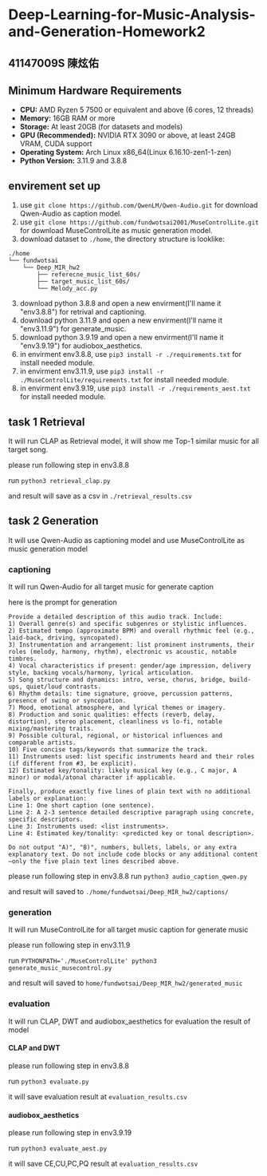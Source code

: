 # Deep-Learning-for-Music-Analysis-and-Generation-Homework2

## 41147009S 陳炫佑

## Minimum Hardware Requirements

- **CPU:** AMD Ryzen 5 7500 or equivalent and above (6 cores, 12 threads)
- **Memory:** 16GB RAM or more  
- **Storage:** At least 20GB (for datasets and models)  
- **GPU (Recommended):** NVIDIA RTX 3090 or above, at least 24GB VRAM, CUDA support  
- **Operating System:** Arch Linux x86_64(Linux 6.16.10-zen1-1-zen)
- **Python Version:** 3.11.9 and 3.8.8

## envirement set up

1. use `git clone https://github.com/QwenLM/Qwen-Audio.git` for download Qwen-Audio as caption model.
2. use `git clone https://github.com/fundwotsai2001/MuseControlLite.git` for download MuseControlLite as music generation model.
3. download dataset to `./home`, the directory structure is looklike:

```text
./home
└── fundwotsai
    └── Deep_MIR_hw2
        ├── referecne_music_list_60s/
        ├── target_music_list_60s/
        └── Melody_acc.py
```

3. download python 3.8.8 and open a new envirment(I'll name it "env3.8.8") for retrival and captioning.
4. download python 3.11.9 and open a new envirment(I'll name it "env3.11.9") for generate_music.
5. download python 3.9.19 and open a new envirment(I'll name it "env3.9.19") for audiobox_aesthetics.
6. in envirment env3.8.8, use `pip3 install -r ./requirements.txt` for install needed module.
7. in envirment env3.11.9, use `pip3 install -r ./MuseControlLite/requirements.txt` for install needed module.
8. in envirment env3.9.19, use `pip3 install -r ./requirements_aest.txt` for install needed module.

## task 1 Retrieval

It will run CLAP as Retrieval model, it will show me Top-1 similar music for all target song.

please run following step in env3.8.8

run `python3 retrieval_clap.py`

and result will save as a csv in `./retrieval_results.csv`

## task 2 Generation

It will use Qwen-Audio as captioning model and use MuseControlLite as music generation model

### captioning

It will run Qwen-Audio for all target music for generate caption

here is the prompt for generation

```text
Provide a detailed description of this audio track. Include:
1) Overall genre(s) and specific subgenres or stylistic influences.
2) Estimated tempo (approximate BPM) and overall rhythmic feel (e.g., laid-back, driving, syncopated).
3) Instrumentation and arrangement: list prominent instruments, their roles (melody, harmony, rhythm), electronic vs acoustic, notable timbres.
4) Vocal characteristics if present: gender/age impression, delivery style, backing vocals/harmony, lyrical articulation.
5) Song structure and dynamics: intro, verse, chorus, bridge, build-ups, quiet/loud contrasts.
6) Rhythm details: time signature, groove, percussion patterns, presence of swing or syncopation.
7) Mood, emotional atmosphere, and lyrical themes or imagery.
8) Production and sonic qualities: effects (reverb, delay, distortion), stereo placement, cleanliness vs lo-fi, notable mixing/mastering traits.
9) Possible cultural, regional, or historical influences and comparable artists.
10) Five concise tags/keywords that summarize the track.
11) Instruments used: list specific instruments heard and their roles (if different from #3, be explicit).
12) Estimated key/tonality: likely musical key (e.g., C major, A minor) or modal/atonal character if applicable.

Finally, produce exactly five lines of plain text with no additional labels or explanation:
Line 1: One short caption (one sentence).
Line 2: A 2-3 sentence detailed descriptive paragraph using concrete, specific descriptors.
Line 3: Instruments used: <list instruments>.
Line 4: Estimated key/tonality: <predicted key or tonal description>.

Do not output "A)", "B)", numbers, bullets, labels, or any extra explanatory text. Do not include code blocks or any additional content—only the five plain text lines described above.
```

please run following step in env3.8.8
run `python3 audio_caption_qwen.py`

and result will saved to `./home/fundwotsai/Deep_MIR_hw2/captions/`

### generation

It will run MuseControlLite for all target music caption for generate music

please run following step in env3.11.9

run `PYTHONPATH='./MuseControlLite' python3 generate_music_musecontrol.py`

and result will saved to `home/fundwotsai/Deep_MIR_hw2/generated_music`

### evaluation

It will run CLAP, DWT and audiobox_aesthetics for evaluation the result of model

#### CLAP and DWT

please run following step in env3.8.8

run `python3 evaluate.py`

it will save evaluation result at `evaluation_results.csv`

#### audiobox_aesthetics

please run following step in env3.9.19

run `python3 evaluate_aest.py`

it will save CE,CU,PC,PQ result at `evaluation_results.csv`
